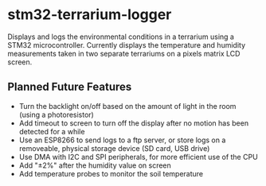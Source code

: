 # stm32-terrarium-logger
Displays and logs the environmental conditions in a terrarium using a STM32 microcontroller. Currently displays the temperature and humidity measurements taken in two separate terrariums on a pixels matrix LCD screen. 

## Planned Future Features
 - Turn the backlight on/off based on the amount of light in the room (using a photoresistor)
 - Add timeout to screen to turn off the display after no motion has been detected for a while
 - Use an ESP8266 to send logs to a ftp server, or store logs on a removeable, physical storage device (SD card, USB drive)
 - Use DMA with I2C and SPI peripherals, for more efficient use of the CPU
 - Add "±2%" after the humidity value on screen
 - Add temperature probes to monitor the soil temperature
